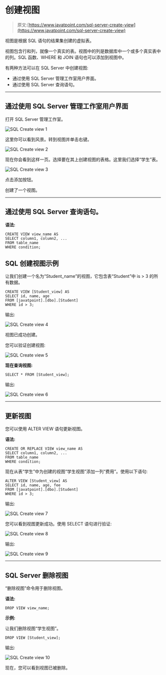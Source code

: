 # 创建视图

> 原文:[https://www.javatpoint.com/sql-server-create-view](https://www.javatpoint.com/sql-server-create-view)

视图是根据 SQL 语句的结果集创建的虚拟表。

视图包含行和列，就像一个真实的表。视图中的列是数据库中一个或多个真实表中的列。SQL 函数、WHERE 和 JOIN 语句也可以添加到视图中。

有两种方法可以在 SQL Server 中创建视图:

*   通过使用 SQL Server 管理工作室用户界面。
*   通过使用 SQL Server 查询语句。

* * *

## 通过使用 SQL Server 管理工作室用户界面

打开 SQL Server 管理工作室。

![SQL Create view 1](../Images/e2c7fe8466888883568dc565b86c3907.png)

这里你可以看到风景。转到视图并单击右键。

![SQL Create view 2](../Images/ac8ec77b7f999f939cbdb12f09286fd4.png)

现在你会看到这样一页。选择要在其上创建视图的表格。这里我们选择“学生”表。

![SQL Create view 3](../Images/1fb00fc462cc6f04ffadda042bcb0850.png)

点击添加按钮。

创建了一个视图。

* * *

## 通过使用 SQL Server 查询语句。

**语法:**

```
CREATE VIEW view_name AS
SELECT column1, column2, ...
FROM table_name
WHERE condition; 

```

## SQL 创建视图示例

让我们创建一个名为“Student_name”的视图，它包含表“Student”中 is > 3 的所有数据。

```
CREATE VIEW [Student_view] AS
SELECT id, name, age
FROM [javatpoint].[dbo].[Student]
WHERE id > 3;

```

输出:

![SQL Create view 4](../Images/e5e3419a732c5c22db5f0a364485c099.png)

视图已成功创建。

您可以验证创建视图:

![SQL Create view 5](../Images/1d6c50c45229cca627c68067f7045105.png)

**现在查询视图:**

```
SELECT * FROM [Student_view];

```

输出:

![SQL Create view 6](../Images/d340761b69177c4450c23f4a18ffda36.png)

* * *

## 更新视图

您可以使用 ALTER VIEW 语句更新视图。

**语法:**

```
CREATE OR REPLACE VIEW view_name AS
SELECT column1, column2, ...
FROM table_name
WHERE condition; 

```

现在从表“学生”中为创建的视图“学生视图”添加一列“费用”。使用以下语句:

```
ALTER VIEW [Student_view] AS
SELECT id, name, age, fee
FROM [javatpoint].[dbo].[Student]
WHERE id > 3;

```

输出:

![SQL Create view 7](../Images/584ac999e13dfefaf22835bd791fd89a.png)

您可以看到视图更新成功。使用 SELECT 语句进行验证:

![SQL Create view 8](../Images/86a41bdcaf1cedaf0409541b30f07695.png)

输出:

![SQL Create view 9](../Images/1c5b7cdb62e404c93ca3ec2bb6dbbca1.png)

* * *

## SQL Server 删除视图

“删除视图”命令用于删除视图。

**语法:**

```
DROP VIEW view_name;

```

**示例:**

让我们删除视图“学生视图”。

```
DROP VIEW [Student_view];

```

输出:

![SQL Create view 10](../Images/c409140027d68736429b3f5143a810a2.png)

现在，您可以看到视图已被删除。